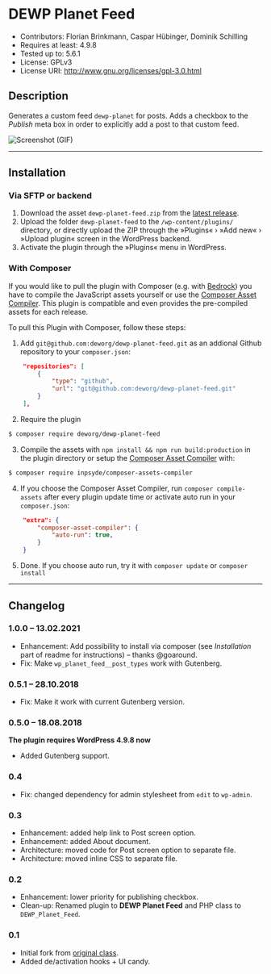 # DEWP Planet Feed #
* Contributors:      Florian Brinkmann, Caspar Hübinger, Dominik Schilling
* Requires at least: 4.9.8
* Tested up to:      5.6.1
* License:           GPLv3
* License URI:       http://www.gnu.org/licenses/gpl-3.0.html

## Description
Generates a custom feed `dewp-planet` for posts. Adds a checkbox to the _Publish_ meta box in order to explicitly add a post to that custom feed.

![Screenshot (GIF)](https://github.com/deworg/dewp-planet-feed/blob/master/screenshot.gif?raw=true)

---

## Installation
### Via SFTP or backend
1. Download the asset `dewp-planet-feed.zip` from the [latest release](https://github.com/deworg/dewp-planet-feed/releases/latest).
1. Upload the folder `dewp-planet-feed` to the `/wp-content/plugins/` directory, or directly upload the ZIP through the »Plugins« › »Add new« › »Upload plugin« screen in the WordPress backend.
1. Activate the plugin through the »Plugins« menu in WordPress.

### With Composer
If you would like to pull the plugin with Composer (e.g. with [Bedrock](https://roots.io/bedrock/)) you have to compile the JavaScript assets yourself or use the [Composer Asset Compiler](https://github.com/inpsyde/composer-asset-compiler). This plugin is compatible and even provides the pre-compiled assets for each release.

To pull this Plugin with Composer, follow these steps:

1. Add `git@github.com:deworg/dewp-planet-feed.git` as an addional Github repository to your `composer.json`:
```json
    "repositories": [
        {
            "type": "github",
            "url": "git@github.com:deworg/dewp-planet-feed.git"
        }
    ],
```
2. Require the plugin
```bash
$ composer require deworg/dewp-planet-feed
```
3. Compile the assets with `npm install && npm run build:production` in the plugin directory or setup the [Composer Asset Compiler](https://github.com/inpsyde/composer-asset-compiler) with:
```bash
$ composer require inpsyde/composer-assets-compiler
```
4. If you choose the Composer Asset Compiler, run `composer compile-assets` after every plugin update time or activate auto run in your `composer.json`:
```json
    "extra": {
        "composer-asset-compiler": {
            "auto-run": true,
        }
    }
```
5. Done. If you choose auto run, try it with `composer update` or `composer install`

---

## Changelog

### 1.0.0 – 13.02.2021

* Enhancement: Add possibility to install via composer (see *Installation* part of readme for instructions) – thanks @goaround.
* Fix: Make `wp_planet_feed__post_types` work with Gutenberg.

### 0.5.1 – 28.10.2018

* Fix: Make it work with current Gutenberg version.

### 0.5.0 – 18.08.2018

**The plugin requires WordPress 4.9.8 now**

* Added Gutenberg support.

### 0.4
* Fix: changed dependency for admin stylesheet from `edit` to `wp-admin`.

### 0.3
* Enhancement: added help link to Post screen option.
* Enhancement: added About document.
* Architecture: moved code for Post screen option to separate file.
* Architecture: moved inline CSS to separate file.

### 0.2
* Enhancement: lower priority for publishing checkbox.
* Clean-up: Renamed plugin to __DEWP Planet Feed__ and PHP class to `DEWP_Planet_Feed`.

### 0.1
* Initial fork from [original class](https://github.com/ocean90/wpgrafie-theme/blob/master/classes/class-ds-wpgrafie-wp-planet-feed.php).
* Added de/activation hooks + UI candy.
